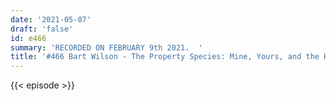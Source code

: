 ```yaml
---
date: '2021-05-07'
draft: 'false'
id: e466
summary: 'RECORDED ON FEBRUARY 9th 2021.  '
title: '#466 Bart Wilson - The Property Species: Mine, Yours, and the Human Mind'
---
```

{{< episode >}}

